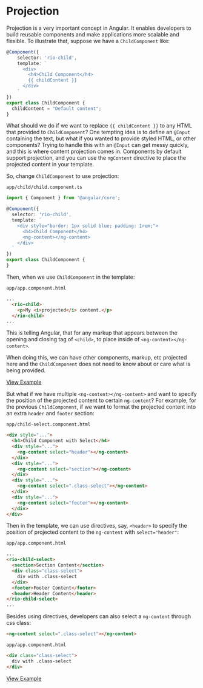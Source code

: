 # Projection

Projection is a very important concept in Angular. It enables developers to build reusable components and make applications more scalable and flexible. To illustrate that, suppose we have a `ChildComponent` like:

```ts
@Component({
	selector: 'rio-child',
	template: `
      <div>
	    <h4>Child Component</h4>
	    {{ childContent }}
      </div>
	`
})
export class ChildComponent {
  childContent = "Default content";
}
```
What should we do if we want to replace `{{ childContent }}` to any HTML that provided to `ChildComponent`?
One tempting idea is to define an `@Input` containing the text, but what if you wanted to provide styled HTML, or other components? Trying to handle this with an `@Input` can get messy quickly, and this is where content projection comes in. Components by default support projection, and you can use the `ngContent` directive to place the projected content in your template.

So, change `ChildComponent` to use projection:

`app/child/child.component.ts`
```ts
import { Component } from '@angular/core';

@Component({
  selector: 'rio-child',
  template: `
    <div style="border: 1px solid blue; padding: 1rem;">
      <h4>Child Component</h4>
      <ng-content></ng-content>
    </div>
  `
})
export class ChildComponent {
}
```

Then, when we use `ChildComponent` in the template:

`app/app.component.html`
```html
...
  <rio-child>
    <p>My <i>projected</i> content.</p>
  </rio-child>
...
```
This is telling Angular, that for any markup that appears between the opening and closing tag of `<child>`, to place inside of `<ng-content></ng-content>`.

When doing this, we can have other components, markup, etc projected here and the `ChildComponent` does not need to know about or care what is being provided.

[View Example](http://plnkr.co/edit/QAQ6BFuwuzEDVvqAmN9L?p=preview)


But what if we have multiple `<ng-content></ng-content>` and want to specify the position of the projected content to certain `ng-content`? For example, for the previous `ChildComponent`, if we want to format the projected content into an extra `header` and `footer` section:

`app/child-select.component.html`
```html
<div style="...">
  <h4>Child Component with Select</h4>
  <div style="...">
    <ng-content select="header"></ng-content>
  </div>
  <div style="...">
    <ng-content select="section"></ng-content>
  </div>
  <div style="...">
    <ng-content select=".class-select"></ng-content>
  </div>
  <div style="...">
    <ng-content select="footer"></ng-content>
  </div>
</div>
```

Then in the template, we can use directives, say, `<header>` to specify the position of projected content to the `ng-content` with `select="header"`:

`app/app.component.html`
```html
...
<rio-child-select>
  <section>Section Content</section>
  <div class="class-select">
    div with .class-select
  </div>
  <footer>Footer Content</footer>
  <header>Header Content</header>
</rio-child-select>
...
```

Besides using directives, developers can also select a `ng-content` through css class:

```html
<ng-content select=".class-select"></ng-content>
```

`app/app.component.html`
```html
<div class="class-select">
  div with .class-select
</div>
```
[View Example](http://plnkr.co/edit/rH2vGgFluLXHCsgfkNjF?p=preview)
